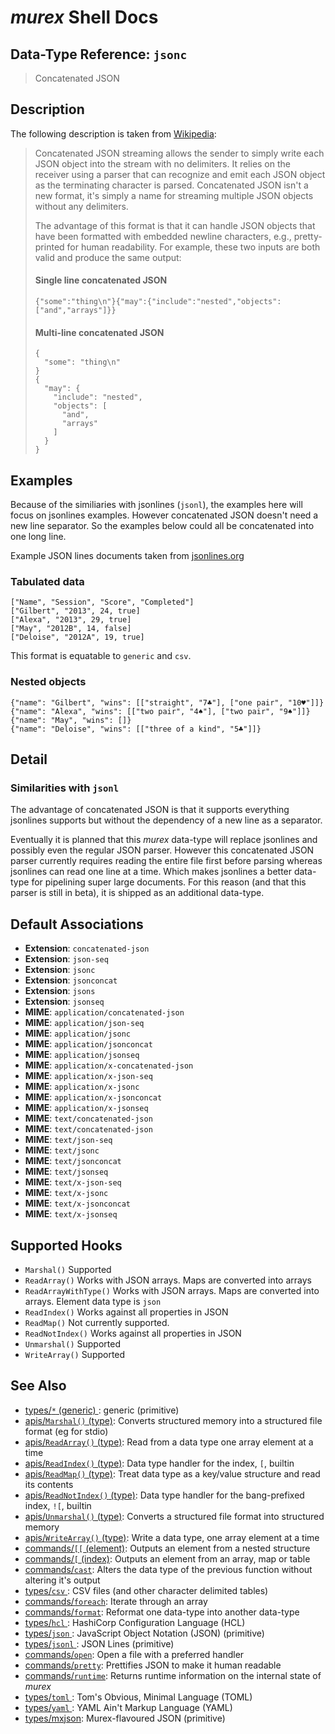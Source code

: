 # _murex_ Shell Docs

## Data-Type Reference: `jsonc` 

> Concatenated JSON

## Description

The following description is taken from [Wikipedia](https://en.wikipedia.org/wiki/JSON_streaming#Concatenated_JSON):

> Concatenated JSON streaming allows the sender to simply write each JSON
> object into the stream with no delimiters. It relies on the receiver using
> a parser that can recognize and emit each JSON object as the terminating
> character is parsed. Concatenated JSON isn't a new format, it's simply a
> name for streaming multiple JSON objects without any delimiters.
>
> The advantage of this format is that it can handle JSON objects that have
> been formatted with embedded newline characters, e.g., pretty-printed for
> human readability. For example, these two inputs are both valid and produce
> the same output:
>
> #### Single line concatenated JSON
>
>     {"some":"thing\n"}{"may":{"include":"nested","objects":["and","arrays"]}}
>
> #### Multi-line concatenated JSON
>
>     {
>       "some": "thing\n"
>     }
>     {
>       "may": {
>         "include": "nested",
>         "objects": [
>           "and",
>           "arrays"
>         ]
>       }
>     }

## Examples

Because of the similiaries with jsonlines (`jsonl`), the examples here will
focus on jsonlines examples. However concatenated JSON doesn't need a new line
separator. So the examples below could all be concatenated into one long line.

Example JSON lines documents taken from [jsonlines.org](http://jsonlines.org/examples/)

### Tabulated data

    ["Name", "Session", "Score", "Completed"]
    ["Gilbert", "2013", 24, true]
    ["Alexa", "2013", 29, true]
    ["May", "2012B", 14, false]
    ["Deloise", "2012A", 19, true] 
    
This format is equatable to `generic` and `csv`.

### Nested objects

    {"name": "Gilbert", "wins": [["straight", "7♣"], ["one pair", "10♥"]]}
    {"name": "Alexa", "wins": [["two pair", "4♠"], ["two pair", "9♠"]]}
    {"name": "May", "wins": []}
    {"name": "Deloise", "wins": [["three of a kind", "5♣"]]}

## Detail

### Similarities with `jsonl`

The advantage of concatenated JSON is that it supports everything jsonlines
supports but without the dependency of a new line as a separator.

Eventually it is planned that this _murex_ data-type will replace jsonlines
and possibly even the regular JSON parser. However this concatenated JSON
parser currently requires reading the entire file first before parsing whereas
jsonlines can read one line at a time. Which makes jsonlines a better data-
type for pipelining super large documents. For this reason (and that this
parser is still in beta), it is shipped as an additional data-type.

## Default Associations

* **Extension**: `concatenated-json`
* **Extension**: `json-seq`
* **Extension**: `jsonc`
* **Extension**: `jsonconcat`
* **Extension**: `jsons`
* **Extension**: `jsonseq`
* **MIME**: `application/concatenated-json`
* **MIME**: `application/json-seq`
* **MIME**: `application/jsonc`
* **MIME**: `application/jsonconcat`
* **MIME**: `application/jsonseq`
* **MIME**: `application/x-concatenated-json`
* **MIME**: `application/x-json-seq`
* **MIME**: `application/x-jsonc`
* **MIME**: `application/x-jsonconcat`
* **MIME**: `application/x-jsonseq`
* **MIME**: `text/concatenated-json`
* **MIME**: `text/concatenated-json`
* **MIME**: `text/json-seq`
* **MIME**: `text/jsonc`
* **MIME**: `text/jsonconcat`
* **MIME**: `text/jsonseq`
* **MIME**: `text/x-json-seq`
* **MIME**: `text/x-jsonc`
* **MIME**: `text/x-jsonconcat`
* **MIME**: `text/x-jsonseq`


## Supported Hooks

* `Marshal()`
    Supported
* `ReadArray()`
    Works with JSON arrays. Maps are converted into arrays
* `ReadArrayWithType()`
    Works with JSON arrays. Maps are converted into arrays. Element data type is `json` 
* `ReadIndex()`
    Works against all properties in JSON
* `ReadMap()`
    Not currently supported.
* `ReadNotIndex()`
    Works against all properties in JSON
* `Unmarshal()`
    Supported
* `WriteArray()`
    Supported

## See Also

* [types/`*` (generic) ](../types/generic.md):
  generic (primitive)
* [apis/`Marshal()` (type)](../apis/Marshal.md):
  Converts structured memory into a structured file format (eg for stdio)
* [apis/`ReadArray()` (type)](../apis/ReadArray.md):
  Read from a data type one array element at a time
* [apis/`ReadIndex()` (type)](../apis/ReadIndex.md):
  Data type handler for the index, `[`, builtin
* [apis/`ReadMap()` (type)](../apis/ReadMap.md):
  Treat data type as a key/value structure and read its contents
* [apis/`ReadNotIndex()` (type)](../apis/ReadNotIndex.md):
  Data type handler for the bang-prefixed index, `![`, builtin
* [apis/`Unmarshal()` (type)](../apis/Unmarshal.md):
  Converts a structured file format into structured memory
* [apis/`WriteArray()` (type)](../apis/WriteArray.md):
  Write a data type, one array element at a time
* [commands/`[[` (element)](../commands/element.md):
  Outputs an element from a nested structure
* [commands/`[` (index)](../commands/index.md):
  Outputs an element from an array, map or table
* [commands/`cast`](../commands/cast.md):
  Alters the data type of the previous function without altering it's output
* [types/`csv` ](../types/csv.md):
  CSV files (and other character delimited tables)
* [commands/`foreach`](../commands/foreach.md):
  Iterate through an array
* [commands/`format`](../commands/format.md):
  Reformat one data-type into another data-type
* [types/`hcl` ](../types/hcl.md):
  HashiCorp Configuration Language (HCL)
* [types/`json` ](../types/json.md):
  JavaScript Object Notation (JSON) (primitive)
* [types/`jsonl` ](../types/jsonl.md):
  JSON Lines (primitive)
* [commands/`open`](../commands/open.md):
  Open a file with a preferred handler
* [commands/`pretty`](../commands/pretty.md):
  Prettifies JSON to make it human readable
* [commands/`runtime`](../commands/runtime.md):
  Returns runtime information on the internal state of _murex_
* [types/`toml` ](../types/toml.md):
  Tom's Obvious, Minimal Language (TOML)
* [types/`yaml` ](../types/yaml.md):
  YAML Ain't Markup Language (YAML)
* [types/mxjson](../types/mxjson.md):
  Murex-flavoured JSON (primitive)